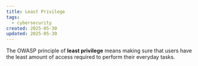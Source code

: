 ```yaml
---
title: Least Privilege
tags:
  - cybersecurity
created: 2025-05-30
updated: 2025-05-30
---
```


The OWASP principle of **least privilege** means making sure that users have the least amount of access required to perform their everyday tasks.